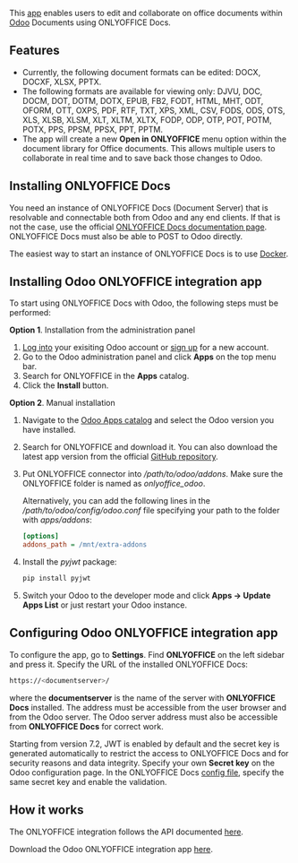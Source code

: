 This [app](https://github.com/ONLYOFFICE/onlyoffice-odoo) enables users to edit and collaborate on office documents within [Odoo](https://www.odoo.com/) Documents using ONLYOFFICE Docs.

## Features

- Currently, the following document formats can be edited: DOCX, DOCXF, XLSX, PPTX.
- The following formats are available for viewing only: DJVU, DOC, DOCM, DOT, DOTM, DOTX, EPUB, FB2, FODT, HTML, MHT, ODT, OFORM, OTT, OXPS, PDF, RTF, TXT, XPS, XML, CSV, FODS, ODS, OTS, XLS, XLSB, XLSM, XLT, XLTM, XLTX, FODP, ODP, OTP, POT, POTM, POTX, PPS, PPSM, PPSX, PPT, PPTM.
- The app will create a new **Open in ONLYOFFICE** menu option within the document library for Office documents. This allows multiple users to collaborate in real time and to save back those changes to Odoo.

## Installing ONLYOFFICE Docs

You need an instance of ONLYOFFICE Docs (Document Server) that is resolvable and connectable both from Odoo and any end clients. If that is not the case, use the official [ONLYOFFICE Docs documentation page](https://helpcenter.onlyoffice.com/server/linux/document/linux-installation.aspx). ONLYOFFICE Docs must also be able to POST to Odoo directly.

The easiest way to start an instance of ONLYOFFICE Docs is to use [Docker](https://github.com/onlyoffice/Docker-DocumentServer).

## Installing Odoo ONLYOFFICE integration app

To start using ONLYOFFICE Docs with Odoo, the following steps must be performed:

**Option 1**. Installation from the administration panel

1. [Log into](https://www.odoo.com/web/login) your exisiting Odoo account or [sign up](https://www.odoo.com/web/signup) for a new account.
2. Go to the Odoo administration panel and click **Apps** on the top menu bar.
3. Search for ONLYOFFICE in the **Apps** catalog.
4. Click the **Install** button.

**Option 2**. Manual installation

1. Navigate to the [Odoo Apps catalog](https://apps.odoo.com/apps) and select the Odoo version you have installed.

2. Search for ONLYOFFICE and download it. You can also download the latest app version from the official [GitHub repository](https://github.com/ONLYOFFICE/onlyoffice-odoo/releases).

3. Put ONLYOFFICE connector into */path/to/odoo/addons*. Make sure the ONLYOFFICE folder is named as *onlyoffice_odoo*.

   Alternatively, you can add the following lines in the */path/to/odoo/config/odoo.conf* file specifying your path to the folder with *apps/addons*:

   ``` ini
   [options]
   addons_path = /mnt/extra-addons
   ```

4. Install the *pyjwt* package:

   ``` sh
   pip install pyjwt
   ```

5. Switch your Odoo to the developer mode and click **Apps -> Update Apps List** or just restart your Odoo instance.

## Configuring Odoo ONLYOFFICE integration app

To configure the app, go to **Settings**. Find **ONLYOFFICE** on the left sidebar and press it. Specify the URL of the installed ONLYOFFICE Docs:

``` sh
https://<documentserver>/
```

where the **documentserver** is the name of the server with **ONLYOFFICE Docs** installed. The address must be accessible from the user browser and from the Odoo server. The Odoo server address must also be accessible from **ONLYOFFICE Docs** for correct work.

Starting from version 7.2, JWT is enabled by default and the secret key is generated automatically to restrict the access to ONLYOFFICE Docs and for security reasons and data integrity. Specify your own **Secret key** on the Odoo configuration page. In the ONLYOFFICE Docs [config file](../../../Additional%20API/Signature/index.md), specify the same secret key and enable the validation.

## How it works

The ONLYOFFICE integration follows the API documented [here](../../Basic%20concepts/index.md).

Download the Odoo ONLYOFFICE integration app [here](https://github.com/ONLYOFFICE/onlyoffice-odoo/tree/develop).
